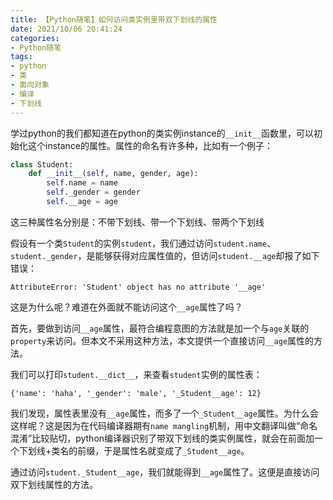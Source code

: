```yaml
---
title: 【Python随笔】如何访问类实例里带双下划线的属性
date: 2021/10/06 20:41:24
categories:
- Python随笔
tags:
- python
- 类
- 面向对象
- 编译
- 下划线
---
```


学过python的我们都知道在python的类实例instance的`__init__`函数里，可以初始化这个instance的属性。属性的命名有许多种，比如有一个例子：

```python
class Student:
    def __init__(self, name, gender, age):
        self.name = name
        self._gender = gender
        self.__age = age
```

这三种属性名分别是：不带下划线、带一个下划线、带两个下划线

假设有一个类`Student`的实例`student`，我们通过访问`student.name`、`student._gender`，是能够获得对应属性值的，但访问`student.__age`却报了如下错误：

<!-- more -->

```text
AttributeError: 'Student' object has no attribute '__age'
```

这是为什么呢？难道在外面就不能访问这个`__age`属性了吗？

首先，要做到访问`__age`属性，最符合编程意图的方法就是加一个与`age`关联的`property`来访问。但本文不采用这种方法，本文提供一个直接访问`__age`属性的方法。

我们可以打印`student.__dict__`，来查看`student`实例的属性表：

```text
{'name': 'haha', '_gender': 'male', '_Student__age': 12}
```

我们发现，属性表里没有`__age`属性，而多了一个`_Student__age`属性。为什么会这样呢？这是因为在代码编译器期有`name mangling`机制，用中文翻译叫做“命名混淆”比较贴切，python编译器识别了带双下划线的类实例属性，就会在前面加一个下划线+类名的前缀，于是属性名就变成了`_Student__age`。

通过访问`student._Student__age`，我们就能得到`__age`属性了。这便是直接访问双下划线属性的方法。
